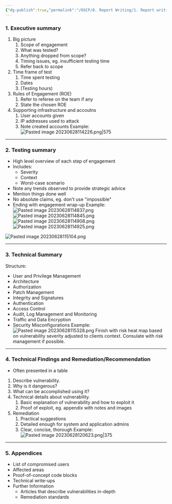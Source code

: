 ```yaml
---
{"dg-publish":true,"permalink":"/OSCP/0. Report Writing/1. Report writing/"}
---
```


### 1. Executive summary
1. Big picture
	1. Scope of engagement
	2. What was tested?
	3. Anything dropped from scope?
	4. Timing issues, eg. insufficient testing time
	5. Refer back to scope
2. Time frame of test
	1. Time spent testing
	2. Dates
	3. (Testing hours)
3. Rules of Engagement (ROE)
	1. Refer to referee on the team if any
	2. State the chosen ROE
4. Supporting infrastructure and accoutns
	1. User accounts given
	2. IP addresses used to attack
	3. Note created accounts
Example:
![Pasted image 20230628114226.png|575](/img/user/IMAGES/Pasted%20image%2020230628114226.png)

---------------------------

### 2. Testing summary
- High level overview of each step of engagement
- Includes:
	- Severity
	- Context
	- Worst-case scenario
- Note any trends observed to provide strategic advice
- Mention things done well
- No absolute claims, eg. don't use "impossible"
- Ending with engagement wrap-up
Example:
![Pasted image 20230628114837.png](/img/user/IMAGES/Pasted%20image%2020230628114837.png)
![Pasted image 20230628114845.png](/img/user/IMAGES/Pasted%20image%2020230628114845.png)
![Pasted image 20230628114908.png](/img/user/IMAGES/Pasted%20image%2020230628114908.png)
![Pasted image 20230628114925.png](/img/user/IMAGES/Pasted%20image%2020230628114925.png)

![Pasted image 20230628115104.png](/img/user/IMAGES/Pasted%20image%2020230628115104.png)

--------------------------------

### 3. Technical Summary

Structure:
- User and Privilege Management
- Architecture
- Authorization
- Patch Management
- Integrity and Signatures
- Authentication
- Access Control
- Audit, Log Management and Monitoring
- Traffic and Data Encryption
- Security Misconfigurations
Example:
![Pasted image 20230628115328.png](/img/user/IMAGES/Pasted%20image%2020230628115328.png)
 Finish with risk heat map based on vulnerability severity adjusted to clients context. Consulate with risk management if possible.

---------------------------------

### 4. Technical Findings and Remediation/Recommendation

- Often presented in a table

1. Describe vulnerability.
2. Why is it dangerous?
3. What can be accomplished using it?
4. Technical details about vulnerability.
	1. Basic explanation of vulnerability and how to exploit it
	2. Proof of exploit, eg. appendix with notes and images
5. Remediation
	1. Practical suggestions
	2. Detailed enough for system and application admins
	3. Clear, concise, thorough
Example:
![Pasted image 20230628120623.png|375](/img/user/IMAGES/Pasted%20image%2020230628120623.png)

------------------------
### 5. Appendices

- List of compromised users
- Affected areas
- Proof-of-concept code blocks
- Technical write-ups
- Further Information
	- Articles that describe vulnerabilities in-depth
	- Remediation standards